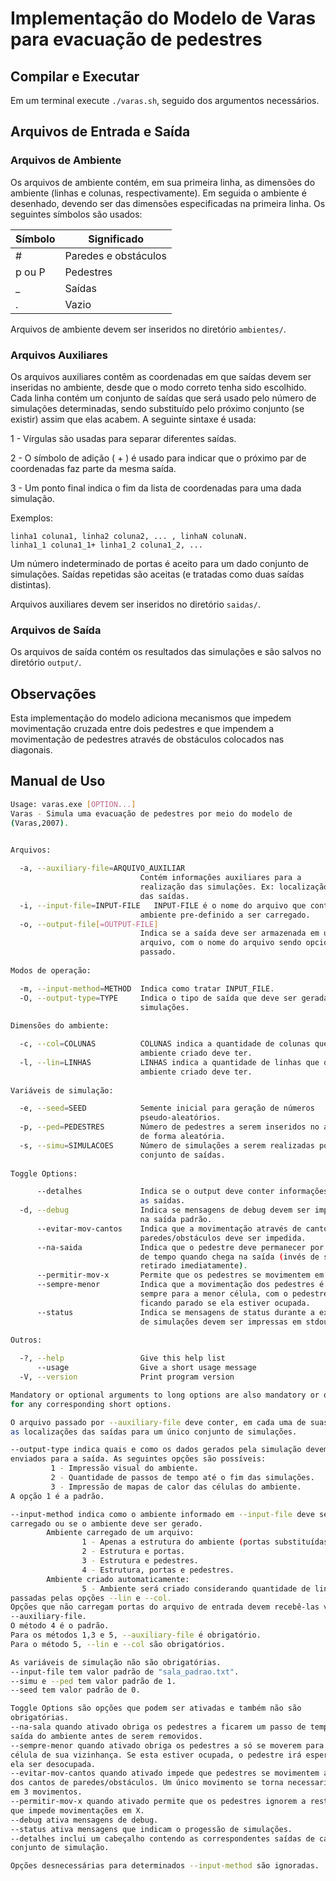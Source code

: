 # Implementação do Modelo de Varas para evacuação de pedestres

## Compilar e Executar

Em um terminal execute `./varas.sh`, seguido dos argumentos necessários.

## Arquivos de Entrada e Saída

### Arquivos de Ambiente

Os arquivos de ambiente contém, em sua primeira linha, as dimensões do ambiente (linhas e colunas, respectivamente). Em seguida o ambiente é desenhado, devendo ser das dimensões especificadas na primeira linha.
Os seguintes símbolos são usados:

|Símbolo   | Significado          |
|    ---   |        ---           |
| \#       | Paredes e obstáculos |
| p ou P   | Pedestres            |
| _        | Saídas               |
| .        | Vazio                |

Arquivos de ambiente devem ser inseridos no diretório `ambientes/`.

### Arquivos Auxiliares

Os arquivos auxiliares contêm as coordenadas em que saídas devem ser inseridas no ambiente, desde que o modo correto
tenha sido escolhido. Cada linha contém um conjunto de saídas que será usado pelo número de simulações determinadas,
sendo substituído pelo próximo conjunto (se existir) assim que elas acabem. A seguinte sintaxe é usada:

1 - Vírgulas são usadas para separar diferentes saídas.

2 - O símbolo de adição ( + ) é usado para indicar que o próximo par de coordenadas faz parte da mesma saída.

3 - Um ponto final indica o fim da lista de coordenadas para uma dada simulação.

Exemplos:

```text
linha1 coluna1, linha2 coluna2, ... , linhaN colunaN.
linha1_1 coluna1_1+ linha1_2 coluna1_2, ...
```

Um número indeterminado de portas é aceito para um dado conjunto de simulações.
Saídas repetidas são aceitas (e tratadas como duas saídas distintas).

Arquivos auxiliares devem ser inseridos no diretório `saidas/`.

### Arquivos de Saída

Os arquivos de saída contém os resultados das simulações e são salvos no diretório `output/`.

## Observações

Esta implementação do modelo adiciona mecanismos que impedem movimentação cruzada entre dois pedestres e que
impendem a movimentação de pedestres através de obstáculos colocados nas diagonais.

## Manual de Uso

```bash
Usage: varas.exe [OPTION...]
Varas - Simula uma evacuação de pedestres por meio do modelo de
(Varas,2007).

  
Arquivos:

  -a, --auxiliary-file=ARQUIVO_AUXILIAR
                             Contém informações auxiliares para a
                             realização das simulações. Ex: localização
                             das saídas.
  -i, --input-file=INPUT-FILE   INPUT-FILE é o nome do arquivo que contém o
                             ambiente pre-definido a ser carregado.
  -o, --output-file[=OUTPUT-FILE]
                             Indica se a saída deve ser armazenada em um
                             arquivo, com o nome do arquivo sendo opcionalmente
                             passado.
  
Modos de operação:

  -m, --input-method=METHOD  Indica como tratar INPUT_FILE.
  -O, --output-type=TYPE     Indica o tipo de saída que deve ser gerada pelas
                             simulações.
  
Dimensões do ambiente:

  -c, --col=COLUNAS          COLUNAS indica a quantidade de colunas que o
                             ambiente criado deve ter.
  -l, --lin=LINHAS           LINHAS indica a quantidade de linhas que o
                             ambiente criado deve ter.
  
Variáveis de simulação:

  -e, --seed=SEED            Semente inicial para geração de números
                             pseudo-aleatórios.
  -p, --ped=PEDESTRES        Número de pedestres a serem inseridos no ambiente
                             de forma aleatória.
  -s, --simu=SIMULACOES      Número de simulações a serem realizadas por
                             conjunto de saídas.
  
Toggle Options:

      --detalhes             Indica se o output deve conter informações sobre
                             as saídas.
  -d, --debug                Indica se mensagens de debug devem ser impressas
                             na saída padrão.
      --evitar-mov-cantos    Indica que a movimentação através de cantos de
                             paredes/obstáculos deve ser impedida.
      --na-saida             Indica que o pedestre deve permanecer por um passo
                             de tempo quando chega na saída (invés de ser
                             retirado imediatamente).
      --permitir-mov-x       Permite que os pedestres se movimentem em X.
      --sempre-menor         Indica que a movimentação dos pedestres é
                             sempre para a menor célula, com o pedestre
                             ficando parado se ela estiver ocupada.
      --status               Indica se mensagens de status durante a execução
                             de simulações devem ser impressas em stdout.
  
Outros:

  -?, --help                 Give this help list
      --usage                Give a short usage message
  -V, --version              Print program version

Mandatory or optional arguments to long options are also mandatory or optional
for any corresponding short options.

O arquivo passado por --auxiliary-file deve conter, em cada uma de suas linhas,
as localizações das saídas para um único conjunto de simulações.

--output-type indica quais e como os dados gerados pela simulação devem ser
enviados para a saída. As seguintes opções são possíveis:
         1 - Impressão visual do ambiente.
         2 - Quantidade de passos de tempo até o fim das simulações.
         3 - Impressão de mapas de calor das células do ambiente.
A opção 1 é a padrão.

--input-method indica como o ambiente informado em --input-file deve ser
carregado ou se o ambiente deve ser gerado.
        Ambiente carregado de um arquivo:
                1 - Apenas a estrutura do ambiente (portas substituídas por paredes).
                2 - Estrutura e portas.
                3 - Estrutura e pedestres.
                4 - Estrutura, portas e pedestres.
        Ambiente criado automaticamente:
                5 - Ambiente será criado considerando quantidade de linhas e colunas
passadas pelas opções --lin e --col.
Opções que não carregam portas do arquivo de entrada devem recebê-las via
--auxiliary-file.
O método 4 é o padrão.
Para os métodos 1,3 e 5, --auxiliary-file é obrigatório.
Para o método 5, --lin e --col são obrigatórios.

As variáveis de simulação não são obrigatórias.
--input-file tem valor padrão de "sala_padrao.txt".
--simu e --ped tem valor padrão de 1.
--seed tem valor padrão de 0.

Toggle Options são opções que podem ser ativadas e também não são
obrigatórias.
--na-sala quando ativado obriga os pedestres a ficarem um passo de tempo na
saída do ambiente antes de serem removidos.
--sempre-menor quando ativado obriga os pedestres a só se moverem para a menor
célula de sua vizinhança. Se esta estiver ocupada, o pedestre irá esperar
ela ser desocupada.
--evitar-mov-cantos quando ativado impede que pedestres se movimentem através
dos cantos de paredes/obstáculos. Um único movimento se torna necessariamente
em 3 movimentos.
--permitir-mov-x quando ativado permite que os pedestres ignorem a restrição
que impede movimentações em X.
--debug ativa mensagens de debug.
--status ativa mensagens que indicam o progessão de simulações.
--detalhes inclui um cabeçalho contendo as correspondentes saídas de cada
conjunto de simulação.

Opções desnecessárias para determinados --input-method são ignoradas.
```
